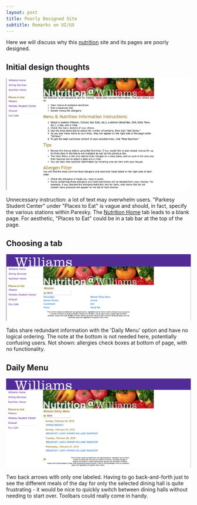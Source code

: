 ```yaml
---
layout: post
title: Poorly Designed Site
subtitle: Remarks on UI/UX
---
```


Here we will discuss why this [nutrition](http://nutrition.williams.edu/) site and its pages are poorly designed.

## Initial design thoughts

![](/img/net_nutrition.png)

Unnecessary instruction: a lot of text may overwhelm users. "Parkesy Student Center" under "Places to Eat" is vague and 
should, in fact, specify the various stations within Paresky. The 
[Nutrition Home](http://nutrition.williams.edu/NetNutrition/Home.aspx/StartOver/) tab leads to a blank page. For aesthetic, 
"Places to Eat" could be in a tab bar at the top of the page.

## Choosing a tab

![](/img/mission_tab.png)

Tabs share redundant information with the 'Daily Menu' option and have no logical ordering. The note at the bottom is not 
needed here, potentially confusing users. Not shown: allergies check boxes at bottom of page, with no functionality.

## Daily Menu

![](/img/misson_daily_menu.png)

Two back arrows with only one labeled. Having to go back-and-forth just to see the
different meals of the day for only the selected dining hall is quite frustrating - it would be nice to quickly switch between 
dining halls without needing to start over. Toolbars could really come in handy.
